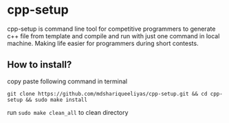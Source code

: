 # cpp-setup

cpp-setup is command line tool for competitive programmers to generate c++ file from template and compile and run with just one command in local machine. Making life easier for programmers during short contests.

## How to install?
copy paste following command in terminal

```git clone https://github.com/mdshariqueeliyas/cpp-setup.git && cd cpp-setup && sudo make install```

run ```sudo make clean_all``` to clean directory
